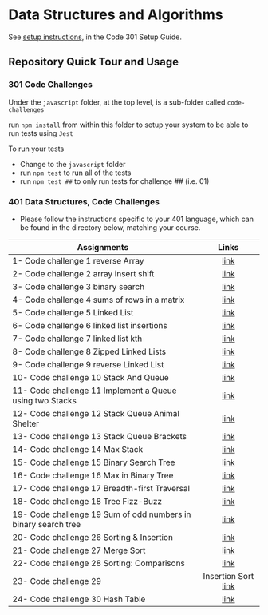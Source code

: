 # Data Structures and Algorithms

See [setup instructions](https://codefellows.github.io/setup-guide/code-301/2-code-challenges), in the Code 301 Setup Guide.

## Repository Quick Tour and Usage

### 301 Code Challenges

Under the `javascript` folder, at the top level, is a sub-folder called `code-challenges`

 run `npm install` from within this folder to setup your system to be able to run tests using `Jest`

To run your tests

- Change to the `javascript` folder
- run `npm test` to run all of the tests
- run `npm test ##` to only run tests for challenge ## (i.e. 01)

### 401 Data Structures, Code Challenges

- Please follow the instructions specific to your 401 language, which can be found in the directory below, matching your course.


| Assignments                       | Links                                                               |
| ---                               |:---------------------------------------------------------------------------------------:|
|1- Code challenge 1 reverse Array   |   [link](https://github.com/AnasNemrawi/data-structures-and-algorithms/blob/main/javascript/code-challenges/Challenge1-array-reverse/readme.md)  |
|2- Code challenge 2 array insert shift   |   [link](https://github.com/AnasNemrawi/data-structures-and-algorithms/blob/main/javascript/code-challenges/challenge2-array-insert-shift/readme.md)  |
|3- Code challenge 3  binary search   |   [link](https://github.com/AnasNemrawi/data-structures-and-algorithms/blob/main/javascript/code-challenges/Challenge3-array-binary-search/readme.md)  |
|4- Code challenge 4 sums of rows in a matrix  |   [link](https://github.com/AnasNemrawi/data-structures-and-algorithms/tree/main/javascript/code-challenges/Challenge4)   |
|5-  Code challenge 5 Linked List   |   [link](https://github.com/AnasNemrawi/data-structures-and-algorithms/tree/main/javascript/code-challenges/Challenge5-linked-list)  |
|6- Code challenge 6 linked list insertions  |   [link](https://github.com/AnasNemrawi/data-structures-and-algorithms/blob/main/javascript/code-challenges/Challenge6-linked-list-insertions)   |
|7- Code challenge 7 linked list kth  |   [link](https://github.com/AnasNemrawi/data-structures-and-algorithms/blob/main/javascript/code-challenges/Challenge7linked-list-kth)   |
|8- Code challenge 8 Zipped Linked Lists  |   [link](https://github.com/AnasNemrawi/data-structures-and-algorithms/blob/main/javascript/code-challenges/challenge8-linked-list-zip/readme.md)   |
|9- Code challenge 9 reverse Linked List  |   [link](https://github.com/AnasNemrawi/data-structures-and-algorithms/blob/main/javascript/code-challenges/challenge9-reverseSinglyLinkedList)   |
|10- Code challenge 10 Stack And Queue  |   [link](https://github.com/AnasNemrawi/data-structures-and-algorithms/tree/main/javascript/code-challenges/challenge10-stack-and-queue)   |
|11- Code challenge 11 Implement a Queue using two Stacks  |   [link](https://github.com/AnasNemrawi/data-structures-and-algorithms/tree/main/javascript/code-challenges/challenge11-stack-queue-pseudo)   |
|12- Code challenge 12 Stack Queue Animal Shelter  |   [link](https://github.com/AnasNemrawi/data-structures-and-algorithms/tree/main/javascript/code-challenges/Challenge12-stack-queue-animal-shelter)   |
|13- Code challenge 13 Stack Queue Brackets  |   [link](https://github.com/AnasNemrawi/data-structures-and-algorithms/tree/main/javascript/code-challenges/challenge13-stack-queue-brackets)   |
|14- Code challenge 14 Max Stack  |   [link](https://github.com/AnasNemrawi/data-structures-and-algorithms/tree/main/javascript/code-challenges/challenge14)   |
|15- Code challenge 15 Binary Search Tree  |   [link](https://github.com/AnasNemrawi/data-structures-and-algorithms/tree/main/javascript/code-challenges/challenge15-Trees)   |
|16- Code challenge 16 Max in Binary Tree  |   [link](https://github.com/AnasNemrawi/data-structures-and-algorithms/tree/main/javascript/code-challenges/challenge16-tree-max)   |
|17- Code challenge 17 Breadth-first Traversal  |   [link](https://github.com/AnasNemrawi/data-structures-and-algorithms/tree/main/javascript/code-challenges/challenge17-tree-breadth-first)   |
|18- Code challenge 18 Tree Fizz-Buzz  |   [link](https://github.com/AnasNemrawi/data-structures-and-algorithms/blob/main/javascript/code-challenges/challenge18-tree-fizz-buzz/readme.md)   |
|19- Code challenge 19 Sum of  odd numbers in binary search tree  |   [link](https://github.com/AnasNemrawi/data-structures-and-algorithms/tree/main/javascript/code-challenges/challenge19-Tree_sum-odd)   |
|20- Code challenge 26  Sorting & Insertion |   [link](https://github.com/AnasNemrawi/data-structures-and-algorithms/tree/main/javascript/code-challenges/challenge26-sorting%26insertion)   |
|21- Code challenge 27  Merge Sort |   [link](https://github.com/AnasNemrawi/data-structures-and-algorithms/tree/main/javascript/code-challenges/challenge27-Merge-Sort)   |
|22- Code challenge 28  Sorting: Comparisons |   [link](https://github.com/AnasNemrawi/data-structures-and-algorithms/blob/main/javascript/code-challenges/challenge28-Sorting-Comparisons)   |
|23- Code challenge 29   | Insertion Sort  [link](https://github.com/AnasNemrawi/data-structures-and-algorithms/tree/main/javascript/code-challenges/challenge29-insertionSort)   |
|24- Code challenge 30  Hash Table |   [link](https://github.com/AnasNemrawi/data-structures-and-algorithms/tree/main/javascript/code-challenges/challenge30-hashtable)   |



